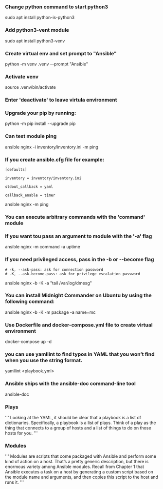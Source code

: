### Change python command to start python3
   sudo apt install python-is-python3

### Add python3-vent module
   sudo apt install python3-venv

### Create virtual env and set prompt to "Ansible"
   python -m venv .venv --prompt "Ansible"

### Activate venv
   source .venv/bin/activate

### Enter 'deactivate' to leave virtula environment

### Upgrade your pip by running:
   python -m pip install --upgrade pip

### Can test module ping 
   ansible nginx -i inventory/inventory.ini -m ping

### If you create ansible.cfg file for example:

   `[defaults]`

   `inventory = inventory/inventory.ini`

   `stdout_callback = yaml`

   `callback_enable = timer`

   ansible nginx -m ping

### You can execute arbitrary commands with the 'command' module
### If you want tou pass an argument to module with the '-a' flag
   ansible nginx -m command -a uptime

### If you need privileged access, pass in the -b or --become flag

    # -k, --ask-pass: ask for connection password
    # -K, --ask-become-pass: ask for privilege escalation password

   ansible nginx -b -K -a "tail /var/log/dmesg" 

### You can install Midnight Commander on Ubuntu by using the following command:
   ansible nginx -b -K -m package -a name=mc

### Use Dockerfile and docker-compose.yml file to create virtual environment
   docker-compose up -d

### you can use yamllint to find typos in YAML that you won’t find when you use the string format.
   yamllint <playbook.yml>

### Ansible ships with the ansible-doc command-line tool
   ansible-doc <module-name>


### Plays
'''
Looking at the YAML, it should be clear that a playbook is a list of dictionaries. 
Specifically, a playbook is a list of plays.
Think of a play as the thing that connects to a group of hosts and a list of things to do on those hosts for you. 
'''

### Modules

'''
Modules are scripts that come packaged with Ansible and perform some kind of action on a host. 
That’s a pretty generic description, but there is enormous variety among Ansible modules. 
Recall from Chapter 1 that Ansible executes a task on a host by generating a custom script based on the module name and arguments, 
and then copies this script to the host and runs it.
'''